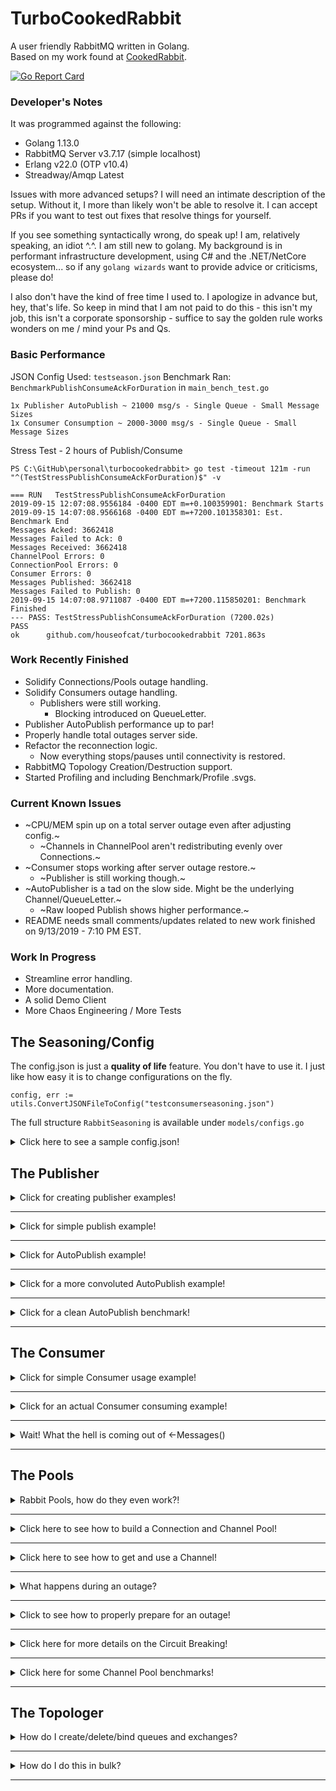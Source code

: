 # TurboCookedRabbit
 A user friendly RabbitMQ written in Golang.  
 Based on my work found at [CookedRabbit](https://github.com/houseofcat/CookedRabbit).

[![Go Report Card](https://goreportcard.com/badge/github.com/houseofcat/turbocookedrabbit)](https://goreportcard.com/report/github.com/houseofcat/turbocookedrabbit)

### Developer's Notes
It was programmed against the following:

 * Golang 1.13.0
 * RabbitMQ Server v3.7.17 (simple localhost)
 * Erlang v22.0 (OTP v10.4)
 * Streadway/Amqp Latest

Issues with more advanced setups? I will need an intimate description of the setup. Without it, I more than likely won't be able to resolve it. I can accept PRs if you want to test out fixes that resolve things for yourself.

If you see something syntactically wrong, do speak up! I am, relatively speaking, an idiot ^.^. I am still new to golang. My background is in performant infrastructure development, using C# and the .NET/NetCore ecosystem... so if any `golang wizards` want to provide advice or criticisms, please do!

I also don't have the kind of free time I used to. I apologize in advance but, hey, that's life. So keep in mind that I am not paid to do this - this isn't my job, this isn't a corporate sponsorship - suffice to say the golden rule works wonders on me / mind your Ps and Qs.

### Basic Performance

JSON Config Used: `testseason.json`
Benchmark Ran: `BenchmarkPublishConsumeAckForDuration` in `main_bench_test.go`

    1x Publisher AutoPublish ~ 21000 msg/s - Single Queue - Small Message Sizes
    1x Consumer Consumption ~ 2000-3000 msg/s - Single Queue - Small Message Sizes

Stress Test - 2 hours of Publish/Consume

	PS C:\GitHub\personal\turbocookedrabbit> go test -timeout 121m -run "^(TestStressPublishConsumeAckForDuration)$" -v

	=== RUN   TestStressPublishConsumeAckForDuration
	2019-09-15 12:07:08.9556184 -0400 EDT m=+0.100359901: Benchmark Starts
	2019-09-15 14:07:08.9566168 -0400 EDT m=+7200.101358301: Est. Benchmark End
	Messages Acked: 3662418
	Messages Failed to Ack: 0
	Messages Received: 3662418
	ChannelPool Errors: 0
	ConnectionPool Errors: 0
	Consumer Errors: 0
	Messages Published: 3662418
	Messages Failed to Publish: 0
	2019-09-15 14:07:08.9711087 -0400 EDT m=+7200.115850201: Benchmark Finished
	--- PASS: TestStressPublishConsumeAckForDuration (7200.02s)
	PASS
	ok      github.com/houseofcat/turbocookedrabbit 7201.863s

### Work Recently Finished
 * Solidify Connections/Pools outage handling.
 * Solidify Consumers outage handling.
   * Publishers were still working.
     * Blocking introduced on QueueLetter.
 * Publisher AutoPublish performance up to par!
 * Properly handle total outages server side.
 * Refactor the reconnection logic.
   * Now everything stops/pauses until connectivity is restored.
 * RabbitMQ Topology Creation/Destruction support.
 * Started Profiling and including Benchmark/Profile .svgs.

### Current Known Issues
 * ~CPU/MEM spin up on a total server outage even after adjusting config.~
   * ~Channels in ChannelPool aren't redistributing evenly over Connections.~
 * ~Consumer stops working after server outage restore.~
   * ~Publisher is still working though.~
 * ~AutoPublisher is a tad on the slow side. Might be the underlying Channel/QueueLetter.~
   * ~Raw looped Publish shows higher performance.~
 * README needs small comments/updates related to new work finished on 9/13/2019 - 7:10 PM EST.

### Work In Progress
 * Streamline error handling.
 * More documentation.
 * A solid Demo Client
 * More Chaos Engineering / More Tests

## The Seasoning/Config

The config.json is just a **quality of life** feature. You don't have to use it. I just like how easy it is to change configurations on the fly.

```golang
config, err := utils.ConvertJSONFileToConfig("testconsumerseasoning.json")
```

The full structure `RabbitSeasoning` is available under `models/configs.go`

<details><summary>Click here to see a sample config.json!</summary>
<p>

```javascript
{
	"PoolConfig": {
		"ChannelPoolConfig": {
			"ErrorBuffer": 10,
			"SleepOnErrorInterval": 1000,
			"MaxChannelCount": 50,
			"MaxAckChannelCount": 50,
			"AckNoWait": false,
			"GlobalQosCount": 5
		},
		"ConnectionPoolConfig": {
			"URI": "amqp://guest:guest@localhost:5672/",
			"ErrorBuffer": 10,
			"SleepOnErrorInterval": 5000,
			"MaxConnectionCount": 10,
			"Heartbeat": 5,
			"ConnectionTimeout": 10,
			"TLSConfig": {
				"EnableTLS": false,
				"PEMCertLocation": "test/catest.pem",
				"LocalCertLocation": "client/cert.ca",
				"CertServerName": "hostname-in-cert"
			}
		}
	},
	"ConsumerConfigs": {
		"TurboCookedRabbitConsumer-Ackable": {
			"QueueName": "ConsumerTestQueue",
			"ConsumerName": "TurboCookedRabbitConsumer-Ackable",
			"AutoAck": false,
			"Exclusive": false,
			"NoWait": false,
			"QosCountOverride": 5,
			"MessageBuffer": 100,
			"ErrorBuffer": 10,
			"SleepOnErrorInterval": 100,
			"SleepOnIdleInterval": 0
		},
		"TurboCookedRabbitConsumer-AutoAck": {
			"QueueName": "ConsumerTestQueue",
			"ConsumerName": "TurboCookedRabbitConsumer-AutoAck",
			"AutoAck": true,
			"Exclusive": false,
			"NoWait": true,
			"QosCountOverride": 5,
			"MessageBuffer": 100,
			"ErrorBuffer": 10,
			"SleepOnErrorInterval": 100,
			"SleepOnIdleInterval": 0
		}
	},
	"PublisherConfig":{
		"SleepOnIdleInterval": 0,
		"SleepOnQueueFullInterval": 100,
		"SleepOnErrorInterval": 1000,
		"LetterBuffer": 1000,
		"MaxOverBuffer": 1000,
		"NotificationBuffer": 1000
	}
}
```

</p>
</details>

## The Publisher

<details><summary>Click for creating publisher examples!</summary>
<p>

Assuming you have a **ChannelPool** already setup. Creating a publisher can be achieved like so:

```golang
publisher, err := publisher.NewPublisher(Seasoning, channelPool, nil)
```

Assuming you have a **ChannelPool** and **ConnectionPool** setup. Creating a publisher can be achieved like so:

```golang
publisher, err := publisher.NewPublisher(Seasoning, channelPool, connectionPool)
```

The errors here indicate I was unable to create a Publisher - probably due to the ChannelPool/ConnectionPool given.

</p>
</details>

---

<details><summary>Click for simple publish example!</summary>
<p>

Once you have a publisher, you can perform a relatively simple publish.

```golang
letter := utils.CreateLetter("", "TestQueueName", nil)
publisher.Publish(letter)
```

This **CreateLetter** method creates a simple HelloWorld message letter with no ExchangeName and a QueueName/RoutingKey of TestQueueName. The body is nil, the helper function creates bytes for "h e l l o   w o r l d".

The concept of a Letter may seem clunky on a single publish. I don't disagree and you still have `streadway/amqp` to rely on. The **letter** idea makes more sense with **AutoPublish**.

</p>
</details>

---

<details><summary>Click for AutoPublish example!</summary>
<p>

Once you have a publisher, you can perform **StartAutoPublish**!

```golang
allowInternalRetry := false
publisher.StartAutoPublish(allowInternalRetry)

ListeningForNotificationsLoop:
for {
    select {
    case notification := <-publisher.Notifications():
        if !notification.Success {
            /* Handle Requeue or a manual Re-Publish */
        }
    default:
        time.Sleep(1 * time.Millisecond)
    }
}
```

This tells the Publisher to start reading an **internal queue**, and process Publishing concurrently.

That could be simple like this...

```golang
publisher.QueueLetter(letter) // How simple is that!
```

...or more complex such as...

```golang
for _, letter := range letters {
    // will queue up to the letter buffer
    // will allow blocking calls upto max over buffer
    // after reaching full LetterBuffer+MaxOverBuffer, it spins a
    //    sleep loop based on the SleepOnErrorInterval for Publishers
    publisher.QueueLetter(letter)
}
```

So you can see why we use these message containers called **letter**. The letter has the **body** and **envelope** inside of it. It has everything you need to publish it. Think of it a small, highly configurable, **unit of work** and **address**.

Notice that you don't have anything to do with channels and connections (even on outage)!

</p>
</details>

---

<details><summary>Click for a more convoluted AutoPublish example!</summary>
<p>

Let's say the above example was too simple for you... ...let's up the over engineering a notch on what you can do with AutoPublish.

```golang

allowInternalRetry := true
publisher.StartAutoPublish(allowInternalRetry) // this will retry based on the Letter.RetryCount passed in.

timer := time.NewTimer(1 * time.Minute) // Stop Listening to notifications after 1 minute.

messageCount = 1000
channelFailureCount := 0
successCount := 0
failureCount := 0

ListeningForNotificationsLoop:
    for {
        select {
        case <-timer.C:
            break ListeningForNotificationsLoop  
        case chanErr := <-channelPool.Errors():
            if chanErr != nil {
                channelFailureCount++ // Count ChannelPool failures.
            }
            break
        case notification := <-publisher.Notifications():
            if notification.Success {
                successCount++
            } else {
                failureCount++
            }

            // I am only expecting to publish 1000 messages
            if successCount+failureCount == messageCount { 
                break ListeningForNotificationsLoop
            }

            break
        default:
            time.Sleep(1 * time.Millisecond)
            break
        }
    }
```

We have finished our work, we **succeeded** or **failed** to publish **1000** messages. So now we want to shutdown everything!

```golang
publisher.StopAutoPublish()
// channelPool.Shutdown() // don't forge cleanup if you have a pointer to your channel pool nearby!
```

</p>
</details>

---

<details><summary>Click for a clean AutoPublish benchmark!</summary>
<p>

Early on the performance was not really there on Publish - some 500 msgs/s. Which is great, but not the numbers found during development. Somewhere along the way I introduced one too many race conditions. Also aggressively throttled configurations don't help either. Any who, I isolated the components and benched just AutoPublish and with a few tweaks - I started seeing raw concurrent/parallel Publishing performance for a single a Publisher!

Ran this benchmark with the following Publisher settings and distributed over 10 queues (i % 10).

```javascript
"PublisherConfig":{
	"SleepOnIdleInterval": 0,
	"SleepOnQueueFullInterval": 1,
	"SleepOnErrorInterval": 1000,
	"LetterBuffer": 10000,
	"MaxOverBuffer": 2000,
	"NotificationBuffer": 1000
}
```

	PS C:\GitHub\personal\turbocookedrabbit> go.exe test -benchmem -run=^$ github.com/houseofcat/turbocookedrabbit/publisher -bench "^(BenchmarkAutoPublishRandomLetters)$" -v
	goos: windows
	goarch: amd64
	pkg: github.com/houseofcat/turbocookedrabbit/publisher
	BenchmarkAutoPublishRandomLetters-8            1        7346832700 ns/op        563734704 B/op   4525448 allocs/op
	--- BENCH: BenchmarkAutoPublishRandomLetters-8
		publisher_bench_test.go:21: 2019-09-15 18:58:57.6932202 -0400 EDT m=+0.107877301: Purging Queues...
		publisher_bench_test.go:37: 2019-09-15 18:58:57.6972462 -0400 EDT m=+0.111903301: Building Letters
		publisher_bench_test.go:42: 2019-09-15 18:58:58.9048792 -0400 EDT m=+1.319536301: Finished Building Letters
		publisher_bench_test.go:43: 2019-09-15 18:58:58.9048792 -0400 EDT m=+1.319536301: Total Size Created: 199.844457 MB
		publisher_bench_test.go:62: 2019-09-15 18:58:58.9058787 -0400 EDT m=+1.320535801: Queueing Letters
		publisher_bench_test.go:67: 2019-09-15 18:59:02.669778 -0400 EDT m=+5.084435101: Finished Queueing letters after 3.7638993s
		publisher_bench_test.go:68: 2019-09-15 18:59:02.669778 -0400 EDT m=+5.084435101: 26568.192194 Msg/s
		publisher_bench_test.go:74: 2019-09-15 18:59:04.6839535 -0400 EDT m=+7.098610601: Purging Queues...
	PASS
	ok      github.com/houseofcat/turbocookedrabbit/publisher       10.092s

Noice!

</p>
</details>

---

## The Consumer

<details><summary>Click for simple Consumer usage example!</summary>
<p>

Consumer provides a simple Get and GetBatch much like the Publisher has a simple Publish.

```golang
autoAck := true
message, err = consumer.Get("ConsumerTestQueue", autoAck)
```

Exit Conditions:

 * On Error: Error Return, Nil Message Return
 * On Not Ok: Nil Error Return, Nil Message Return
 * On OK: Nil Error Return, Message Returned

We also provide a simple Batch version of this call.


```golang
autoAck := false
messages, err = consumer.GetBatch("ConsumerTestQueue", 10, autoAck)
```

Exit Conditions:

 * On Error: Error Return, Nil Messages Return
 * On Not Ok: Nil Error Return, Available Messages Return (0 upto (nth - 1) message)
 * When BatchSize is Reached: Nil Error Return, All Messages Return (n messages)

Since `autoAck=false` is an option so you will want to have some post processing **ack/nack/rejects**.

Here is what that may look like:

```golang
requeueError := true
for _, message := range messages {
    /* Do some processing with message */

    if err != nil {
        message.Nack(requeueError)
    }

    message.Acknowledge()
}
```

</p>
</details>

---

<details><summary>Click for an actual Consumer consuming example!</summary>
<p>

Let's start with the ConsumerConfig, and again, the config is just a **quality of life** feature. You don't have to use it.

Here is a **JSON map/dictionary** wrapped in a **ConsumerConfigs**.

```javascript
"ConsumerConfigs": {
	"TurboCookedRabbitConsumer-Ackable": {
		"QueueName": "ConsumerTestQueue",
		"ConsumerName": "TurboCookedRabbitConsumer-Ackable",
		"AutoAck": false,
		"Exclusive": false,
		"NoWait": false,
		"QosCountOverride": 5,
		"MessageBuffer": 100,
		"ErrorBuffer": 10,
		"SleepOnErrorInterval": 100,
		"SleepOnIdleInterval": 0
	},
	"TurboCookedRabbitConsumer-AutoAck": {
		"QueueName": "ConsumerTestQueue",
		"ConsumerName": "TurboCookedRabbitConsumer-AutoAck",
		"AutoAck": true,
		"Exclusive": false,
		"NoWait": true,
		"QosCountOverride": 5,
		"MessageBuffer": 100,
		"ErrorBuffer": 10,
		"SleepOnErrorInterval": 100,
		"SleepOnIdleInterval": 0
	}
},
```

And finding this object after it was loaded from a JSON file.

```golang
consumerConfig, ok := config.ConsumerConfigs["TurboCookedRabbitConsumer-AutoAck"]
```

Creating the Consumer from Config after creating a ChannelPool.

```golang
consumer, err := consumer.NewConsumerFromConfig(consumerConfig, channelPool)
```

Then start Consumer?

```golang
consumer.StartConsuming()
```

Thats it! Wait where our my messages?! MY QUEUE IS DRAINING!

Oh, right! That's over here, keeping with the ***out of process design***...

```golang
ConsumeMessages:
    for {
        select {
        case message := <-consumer.Messages():

            requeueError := false
            var err error
            /* Do something with the message! */
            if message.IsAckable { // Message might be Ackable - be sure to check!
                if err != nil {
                    message.Nack(requeueError)
                }

                message.Acknowledge()
            }

        default:
            time.Sleep(100 * time.Millisecond) // No messages == optional nap time.
        }
    }
```

</p>
</details>

---

<details><summary>Wait! What the hell is coming out of <-Messages()</summary>
<p>

Great question. I toyed with the idea of returning Letters like Publisher uses (and I may still at some point) but for now you receive a `models.Message`.

***But... why***? Because the payload/data/message body is in there but, more importantly, it contains the means of quickly acking the message! It didn't feel right being merged with a `models.Letter`. I may revert and use the base `amqp.Delivery` which does all this and more... I just didn't want users to have to also pull in `streadway/amqp` to simplify their imports. If you were already using it wouldn't be an issue. This design is still being code reviewed in my head.

One of the complexities of RabbitMQ is that you need to Acknowledge off the same Channel that it was received on. That makes out of process designs like mine prone to two things: hackery and/or memory leaks (passing the channels around everywhere WITH messages).

There are two things I **hate** about RabbitMQ
 * Channels close on error.
 * Messages have to be acknowledge on the same channel.

What I have attempted to do is to make your life blissful by not forcing you to deal with it. The rules are still there, but hopefully, I give you the tools to not stress out about it and to simplify **out of process** acknowledgements.

That being said, there is only so much I can hide in my library, which is why I have exposed .Errors(), so that you can code and log accordingly.

```golang
err := consumer.StartConsuming()
// Handle failure to start.

ctx, cancel := context.WithTimeout(context.Background(), time.Duration(1)*time.Minute) // Timeouts

ConsumeMessages:
for {
    select {
    case <-ctx.Done():
        fmt.Print("\r\nContextTimeout\r\n")
        break ConsumeMessages
    case message := <-consumer.Messages(): // View Messages
        fmt.Printf("Message Received: %s\r\n", string(message.Body))
    case err := <-consumer.Errors(): // View Consumer errors
        /* Handle */
    case err := <-channelPool.Errors(): // View ChannelPool errors
        /* Handle */
    default:
        time.Sleep(100 * time.Millisecond)
        break
    }
}
```

Here you may trigger StopConsuming with this

```golang
consumer.StopConsuming(false)
```

But be mindful there are Channel Buffers internally that may be full and goroutines waiting to add even more.

I have provided some tools that can be used to help with this. You will see them sprinkled periodically through my tests.

```golang
consumer.FlushStop() // could have been called more than once.
consumer.FlushErrors() // errors can quickly build up if you stop listening to them
consumer.FlushMessages() // lets say the ackable messages you have can't be acked and you just need to flush them all out of memory
```

Becareful with FlushMessages(). If you are `autoAck = false` and receiving ackAble messages, this is safe. You will merely **wipe them from your memory** and ***they are still in the original queue***.

Here I demonstrate a very busy ***ConsumerLoop***. Just replace all the counter variables with logging and then an action performed with the message and this could be a production microservice loop.

```golang
ConsumeLoop:
	for {
		select {
		case <-timeOut:
			break ConsumeLoop
		case notice := <-publisher.Notifications():
			if notice.Success {
				fmt.Printf("%s: Published Success - LetterID: %d\r\n", time.Now(), notice.LetterID)
				messagesPublished++
			} else {
				fmt.Printf("%s: Published Failed Error - LetterID: %d\r\n", time.Now(), notice.LetterID)
				messagesFailedToPublish++
			}
		case err := <-ChannelPool.Errors():
			fmt.Printf("%s: ChannelPool Error - %s\r\n", time.Now(), err)
			channelPoolErrors++
		case err := <-ConnectionPool.Errors():
			fmt.Printf("%s: ConnectionPool Error - %s\r\n", time.Now(), err)
			connectionPoolErrors++
		case err := <-consumer.Errors():
			fmt.Printf("%s: Consumer Error - %s\r\n", time.Now(), err)
			consumerErrors++
		case message := <-consumer.Messages():
			messagesReceived++
			fmt.Printf("%s: ConsumedMessage\r\n", time.Now())
			go func(msg *models.Message) {
				err := msg.Acknowledge()
				if err != nil {
					fmt.Printf("%s: AckMessage Error - %s\r\n", time.Now(), err)
					messagesFailedToAck++
				} else {
					fmt.Printf("%s: AckMessaged\r\n", time.Now())
					messagesAcked++
				}
			}(message)
		default:
			time.Sleep(100 * time.Millisecond)
		}
	}
```


</p>
</details>

---

## The Pools

<details><summary>Rabbit Pools, how do they even work?!</summary>
<p>

ChannelPools are built on top of ConnectionPools and unfortunately, there is a bit of complexity here. Suffice to say I recommend (when creating both pools) to think 1:5 ratio. If you have one Connection, I recommend around 5 Channels to be built on top of it.

Ex.) ConnectionCount: 5 => ChannelPool: 25

I allow most of this to be configured now inside the ChannelPoolConfig and ConnectionPoolConfig. I had previously been hard coding some base variables but that's wrong.

```javascript
"PoolConfig": {
	"ChannelPoolConfig": {
		"ErrorBuffer": 10,
		"SleepOnErrorInterval": 1000,
		"MaxChannelCount": 50,
		"MaxAckChannelCount": 50,
		"AckNoWait": false,
		"GlobalQosCount": 5
	},
	"ConnectionPoolConfig": {
		"URI": "amqp://guest:guest@localhost:5672/",
		"ErrorBuffer": 10,
		"SleepOnErrorInterval": 5000,
		"MaxConnectionCount": 10,
		"Heartbeat": 5,
		"ConnectionTimeout": 10,
		"TLSConfig": {
			"EnableTLS": false,
			"PEMCertLocation": "test/catest.pem",
			"LocalCertLocation": "client/cert.ca",
			"CertServerName": "hostname-in-cert"
		}
	}
},
```

Feel free to test out what works for yourself. Suffice to say though, there is a chance for a pause/delay/lag when there are no Channels available. High performance on your system may require fine tuning and benchmarking. The thing is though, you can't just add Connections and Channels evenly. First off Connections, server side are not infinite. You can't keep just adding those.

Every sequential Channel you get from the ChannelPool, was made with a different Connection. They are both backed by a Queue data structure, so this means you can't get the same Connection twice in sequence* (*with the exception of probability and concurrency/parallelism). There is a significant chance for greater throughput/performance by essentially load balancing Connections (which boils down to basically TCP sockets). All this means, layman's terms is that each ChannelPool is built off a Round Robin ConnectionPool (TCP Sockets). The ChannelPool itself adds another distribution of load balancing by ensuring every ChannelPool.GetChannel() is also non-sequential (Queue-structure). It's a double layer of Round Robin.

Why am I sharing any of this? Because the ChannelPool / ConnectionPool can be used 100% independently of everything else. You can implement your own fancy RabbitService using just my ConnectionPool and it won't hurt my feelings. Also - it looks complicated. There is a lot going on under the covers that can be confusing without explaining what I was trying to do. Hell you may even see my mistakes! (Submit PR!)

The following code demonstrates one super important part with ChannelPools: **flag erred Channels**. RabbitMQ server closes Channels on error, meaning this guy is dead. You normally won't know it's dead until the next time you use it - and that can mean messages lost. By flagging the channel as dead properly, on the next GetChannel() call - if we get the channel that was just flagged - we discard it and in place make a new fresh Channel for caller to receive.

```golang
chanHost, err := pub.ChannelPool.GetChannel()
if err != nil {
    pub.sendToNotifications(letter.LetterID, err)
    pub.ChannelPool.ReturnChannel(chanHost)
    continue // can't get a channel
}

pubErr := pub.simplePublish(chanHost.Channel, letter)
if pubErr != nil {
    pub.handleErrorAndFlagChannel(err, chanHost.ChannelID, letter.LetterID)
    pub.ChannelPool.ReturnChannel(chanHost)
    continue // flag channel and try again
}
```

Unfortunately, there are still times when GetChannel() will fail, which is why we still produce errors and I do return those to you.

</p>
</details>

---

<details><summary>Click here to see how to build a Connection and Channel Pool!</summary>
<p>

Um... this is the easy way to do is with the Configs.

```golang
connectionPool, err := pools.NewConnectionPool(Seasoning.PoolConfig, false)
channelPool, err := pools.NewChannelPool(Seasoning.PoolConfig, connectionPool, false)
```

Then you want to Initiate the Pools (this builds your Connections and Channels)

```golang
connectionPool, err := pools.NewConnectionPool(Seasoning.PoolConfig, false)
channelPool, err := pools.NewChannelPool(Seasoning.PoolConfig, connectionPool, false)
connectionPool.Initialize()
channelPool.Initialize()
```

I saw this as rather cumbersome... so I provided some short-cuts. The following instantiates a ConnectionPool internally to the ChannelPool. The only thing you lose here is the ability to share or use the ConnectionPool independently of the ChannelPool.

```golang
connectionPool, err := pools.NewConnectionPool(Seasoning.PoolConfig, false)
channelPool, err := pools.NewChannelPool(Seasoning.PoolConfig, connectionPool, false)
channelPool.Initialize() // auto-initializes the ConnectionPool...
```
But I am still pretty lazy.

```golang
channelPool, err := pools.NewChannelPool(Seasoning.PoolConfig, nil, false)
channelPool.Initialize()
```

</p>
</details>

---

<details><summary>Click here to see how to get and use a Channel!</summary>
<p>

So now you will more than likely want to use your ChannelPool.

```golang
channelHost, err := channelPool.GetChannel()

channelPool.ReturnChannel(chanHost)
```

This ChannelHost is like a wrapper around the AmqpChannel that adds a few features like Errors and ReturnMessages. You also don't have to use my Publisher, Consumer, and Topologer. You can use the ChannelPools yourself if you just like the idea of backing your already existing code behind a ChannelPool/ConnectionPool.

The Publisher/Consumer/Topologer all use code similar to this!

```golang
channelHost, err := channelPool.GetChannel()
channelHost.Channel.Publish(
		exchangeName,
		routingKey,
		mandatory,
		immediate,
		amqp.Publishing{
			ContentType: contentType,
			Body:        body,
		},
    )
channelPool.ReturnChannel(chanHost)
```

I am working on streamlining the ChannelHost integration with ChannelPool. I want to allow communication between the two by flowing Channel errors up to pool/group. It's a bit clunky currently but I am still thinking how best to do such a thing. Ideally all Channel errors (CloseErrors) would be subscribed to and perhaps AutoFlag the channels as dead and I can consolidate my code if that's determine reliable.

</p>
</details>

---

<details><summary>What happens during an outage?</summary>
<p>

Well, if you are using a ChannelPool w/ ConnectionPool, it will handle an outage, full or transient, just fine. The Connections/ConnectionHosts will be either heartbeat recovered or be replaced. The Channels will all have to be replaced during the next **GetChannel()** invocation.

There is one small catch though when using ChannelPools.  

Since dead Channels are replaced during a call of **GetChannel()** and you may have replaced all your ConnectionHosts, you may not fully rebuild all your channels. The reason for that is demand/load. I have done my best to force ChannelHost creation and distribution across the individual ConnectionHosts... but unless you are rapidly getting all ChannelHosts, you may never hit your original MaxChannelCount from your PoolConfig based on your use case scenarios. If you can't generate ChannelHost demand through **GetChannel()** calls, then it won't always rebuild. On the other hand, if your **GetChannel()** call count does increase, so to will your ChannelHost counts.

I intend to tweak things here. I have tested multiple back-to-back outages during tests/benches and it has allowed me to improve the user experience / system experience significantly - but refactoring could have brought about bugs. Like I said, I will keep reviewing my work and checking if there are any tweaks.

</p>
</details>

---

<details><summary>Click to see how to properly prepare for an outage!</summary>
<p>

Observe the following code example:

```golang
channelPool, err := pools.NewChannelPool(Seasoning.PoolConfig, nil, true)

iterations := 0
maxIterationCount := 100000

// Shutdown RabbitMQ server after entering loop, then start it again, to test reconnectivity.
for iterations < maxIterationCount {

	chanHost, err := channelPool.GetChannel()
	if err != nil {
		fmt.Printf("%s: Error - GetChannelHost: %s\r\n", time.Now(), err)
	} else {
		fmt.Printf("%s: GotChannelHost\r\n", time.Now())

		select {
		case <-chanHost.CloseErrors():
			fmt.Printf("%s: Error - ChannelClose: %s\r\n", time.Now(), err)
		default:
			break
		}

		letter := utils.CreateLetter("", "ConsumerTestQueue", nil)
		err := chanHost.Channel.Publish(
			letter.Envelope.Exchange,
			letter.Envelope.RoutingKey,
			letter.Envelope.Mandatory, // publish doesn't appear to work when true
			letter.Envelope.Immediate, // publish doesn't appear to work when true
			amqp.Publishing{
				ContentType: letter.Envelope.ContentType,
				Body:        letter.Body,
			},
		)

		if err != nil {
			fmt.Printf("%s: Error - ChannelPublish: %s\r\n", time.Now(), err)
			channelPool.FlagChannel(chanHost.ChannelID)
			fmt.Printf("%s: ChannelFlaggedForRemoval\r\n", time.Now())
		} else {
			fmt.Printf("%s: ChannelPublishSuccess\r\n", time.Now())
		}
	}
	channelPool.ReturnChannel(chanHost)
	iterations++
	time.Sleep(10 * time.Millisecond)
}

channelPool.Shutdown()
```

This is a very tight publish loop. This will blast thousands of messages per hour.

Simulating a server shutdown: `bin\rabbitmq-service.bat stop`

The entire thing loop will pause at **GetChannel()**. It will hault in **GetChannel()** as I preemptively determine the Channel's parent Connection is already closed. We then go into an infinite (but throttled) loop here. The loop consists of regenerating the Channel/ChannelHost (or even the Connection underneath).

What dictates the iteration time of these loops until success is the following:

```javascript
"ChannelPoolConfig": {
	"ErrorBuffer": 10,
	"SleepOnErrorInterval": 1000,
	"MaxChannelCount": 50,
	"MaxAckChannelCount": 50,
	"AckNoWait": false,
	"GlobalQosCount": 5
},
```
The related settings for outages are here:

 * ErrorBuffer is the buffer for the Error channel. Important to subscribe to the ChannelPool Error channel some where so it doesn't become blocking/full.
 * SleepOnErrorInterval is the built in sleep when an error or closed Channel is found.
   * This is the minimum interval waited when rebuilding the ChannelHosts.

```javascript
"ConnectionPoolConfig": {
	"URI": "amqp://guest:guest@localhost:5672/",
	"ErrorBuffer": 10,
	"SleepOnErrorInterval": 5000,
	"MaxConnectionCount": 10,
	"Heartbeat": 5,
	"ConnectionTimeout": 10,
	"TLSConfig": {
		"EnableTLS": false,
		"PEMCertLocation": "test/catest.pem",
		"LocalCertLocation": "client/cert.ca",
		"CertServerName": "hostname-in-cert"
	}
}
```

The related settings for outages are here:

 * ErrorBuffer is the buffer for the Error channel. Important to subscribe to the ChannelPool Error channel some where so it doesn't become blocking.
 * SleepOnErrorInterval is the built in sleep when an error or closed Connection is found.
   * This is the minimum interval waited when rebuilding the ConnectionHosts.
   * I recommend this value to be higher than the ChannelHost interval.

</p>
</details>

---

<details><summary>Click here for more details on the Circuit Breaking!</summary>
<p>

We will use the above settings in the ChannelPool (**SleepOnErrorInterval = 1000**) and ConnectionPool (**SleepOnErrorInterval = 5000**) here is what will happen to the above code when publishing.

 1. RabbitMQ Server outage occurs.
 2. Everything pauses in place, creating infinite loops on **GetChannel()** (which calls **GetConnection()**).  
    * This can be a bit dangerous itself if you have thousands of goroutines calling **GetChannel()** so plan accordingly.
	* Some errors can occur in Consumers/Publishers/ChannelPools/ConnectionPools for in transit at the time of outage.
 3. RabbitMQ Server connectivity is restored.
 4. The loop iterations start finding connectivity, they build a connection.
	* The minimum wait time is 5 seconds for the ConnectionHost.
	* You will also start seeing very slow publishing.
 5. This same loop is building a ChannelHost.
    * The minimum wait time after ChannelHost was built is 1 second.
 6. The total time waited should be about 6 seconds.
 7. The next **GetChannel()** is called.
	* Because we use Round Robin connections, the next Connection in the pool is called.
	* We wait a minimum of time of 5 seconds for recreating the ConnectionHost, then 1 second again for the ChannelHost.
 8. This behavior continues until all Connections have been successfully restored.
 9. After ConnectionHosts, restoring the remaining ChannelHosts.
    * The minimum wait time is now 1 second, no longer the combined total of 6 seconds.
	* Slightly faster publshing can be observed.
 10. Once all Channels have been restored, the time wait between publishes is found in the publishing loop: **10 ms**.
    * The connectivity has been fully regenerated at this point.
	* Full speed publishing can now be observed.

So you make recognize this as a funky CircuitBreaker pattern.

Circuit Breaker Behaviors 

 * We don't spin up memory, we don't spin up CPU.
 * We don't spam connection requests to our RabbitMQ server.
 * Once connectivity is restored, we don't flood the RabbitMQ server.
   * This is slow-open.
   * The duration of this time becomes (time(connectionSleep + channelSleep)) * n) where ***n*** is the number of unopened Connections.
 * As connectivity is restored in Connections, we still see throttling behavior.
   * This is medium-open.
   * The duration of this time becomes (time(channelSleep) * n) where ***n*** is the number of still unopened Channel.
 * Once connectivity is fully open, publish rate should return to normal (pre-outage speed).
 * At any time, you can revert back to medium-open, slow-open, fully paused.
   * The loops never stop so you never have to worry about connectivity or reconnectivity.

All of this behavior depends on the healthy config settings that you determine upfront though - so this is all up to you!

Just remember Channels get closed or get killed all the time, you don't want this wait time too high. Connections rarely fully die, so you want this delay reasonably longer.

</p>
</details>

---

<details><summary>Click here for some Channel Pool benchmarks!</summary>
<p>

This is a raw AMQP publish test.  We create an AMQP connection, create an AMQP channel, and execute an AMQP publish looped.
MessageCount: 100,000
MessageSize: 2500 (2.5KB)

	PS C:\GitHub\personal\turbocookedrabbit> go.exe test -timeout 30s github.com/houseofcat/turbocookedrabbit/pools -run "^(TestCreateSingleChannelAndPublish)$" -v
	=== RUN   TestCreateSingleChannelAndPublish
	--- PASS: TestCreateSingleChannelAndPublish (4.57s)
		pools_test.go:51: 2019-09-15 14:48:11.615081 -0400 EDT m=+0.085770701: Benchmark Starts
		pools_test.go:95: 2019-09-15 14:48:16.1879969 -0400 EDT m=+4.658686601: Benchmark End
		pools_test.go:96: 2019-09-15 14:48:16.1879969 -0400 EDT m=+4.658686601: Time Elapsed 4.5729159s
		pools_test.go:97: 2019-09-15 14:48:16.1879969 -0400 EDT m=+4.658686601: Publish Errors 0
		pools_test.go:98: 2019-09-15 14:48:16.1879969 -0400 EDT m=+4.658686601: Publish Actual 100000
		pools_test.go:99: 2019-09-15 14:48:16.1879969 -0400 EDT m=+4.658686601: Msgs/s 21867.885215
		pools_test.go:100: 2019-09-15 14:48:16.1879969 -0400 EDT m=+4.658686601: MB/s 54.669713
	PASS
	ok      github.com/houseofcat/turbocookedrabbit/pools   6.188s

Apples to Apples comparison using a ChannelPool. As you can see - the numbers went up - but should have been relatively the same. There is some variability with these tests. The important thing to note is that there isn't a significant reduction in performance. You shouldn't see more or less performance - that is the target!

	PS C:\GitHub\personal\turbocookedrabbit> go.exe test -timeout 30s github.com/houseofcat/turbocookedrabbit/pools -run "^(TestGetSingleChannelFromPoolAndPublish)" -v
	=== RUN   TestGetSingleChannelFromPoolAndPublish
	--- PASS: TestGetSingleChannelFromPoolAndPublish (4.30s)
		pools_test.go:106: 2019-09-15 14:50:01.2111296 -0400 EDT m=+0.104896201: Benchmark Starts
		pools_test.go:146: 2019-09-15 14:50:05.5139474 -0400 EDT m=+4.407714001: Benchmark End
		pools_test.go:147: 2019-09-15 14:50:05.5140242 -0400 EDT m=+4.407790801: Time Elapsed 4.3028178s
		pools_test.go:148: 2019-09-15 14:50:05.5140242 -0400 EDT m=+4.407790801: Publish Errors 0
		pools_test.go:149: 2019-09-15 14:50:05.5140242 -0400 EDT m=+4.407790801: Publish Actual 100000
		pools_test.go:150: 2019-09-15 14:50:05.5140623 -0400 EDT m=+4.407828901: Msgs/s 23240.584345
		pools_test.go:151: 2019-09-15 14:50:05.5140623 -0400 EDT m=+4.407828901: MB/s 58.101461
	PASS
	ok      github.com/houseofcat/turbocookedrabbit/pools   4.507s

Apples to Apple-Orange-Hybrid comparison. Exact same premise, but different ChannelHost per Publish allowing us to publish concurrently. I was just showing off at this point.

	PS C:\GitHub\personal\turbocookedrabbit> go test -timeout 10s github.com/houseofcat/turbocookedrabbit/pools -run "^(TestGetMultiChannelFromPoolAndPublish)" -v
	=== RUN   TestGetMultiChannelFromPoolAndPublish
	--- PASS: TestGetMultiChannelFromPoolAndPublish (4.95s)
		pools_test.go:157: 2019-09-15 14:53:41.2687154 -0400 EDT m=+0.091933501: Benchmark Starts
		pools_test.go:204: 2019-09-15 14:53:46.2171263 -0400 EDT m=+5.040344401: Benchmark End
		pools_test.go:205: 2019-09-15 14:53:46.2171263 -0400 EDT m=+5.040344401: Time Elapsed 2.9471258s
		pools_test.go:206: 2019-09-15 14:53:46.2171263 -0400 EDT m=+5.040344401: ChannelPool Errors 0
		pools_test.go:207: 2019-09-15 14:53:46.2171263 -0400 EDT m=+5.040344401: Publish Errors 0
		pools_test.go:208: 2019-09-15 14:53:46.2171263 -0400 EDT m=+5.040344401: Publish Actual 100000
		pools_test.go:209: 2019-09-15 14:53:46.2171263 -0400 EDT m=+5.040344401: Msgs/s 33931.364586
		pools_test.go:210: 2019-09-15 14:53:46.2171263 -0400 EDT m=+5.040344401: MB/s 84.828411
	PASS
	ok      github.com/houseofcat/turbocookedrabbit/pools   5.143s

</p>
</details>

---

## The Topologer

<details><summary>How do I create/delete/bind queues and exchanges?</summary>
<p>

Coming from plain `streadway/amqp` there isn't too much to it. Call the right method with the right parameters.

I have however integrated those relatively painless methods now with a ChannelPool and added a `TopologyConfig` for a JSON style of batch topology creation/binding. The real advantages here is that I allow things in bulk and allow you to build topology from a **topology.json** file.

Creating an Exchange with a `models.Exchange`

```golang
err := top.CreateExchangeFromConfig(exchange) // models.Exchange
if err != nil {
    return err
}
```

Or if you prefer it more manual:

```golang
exchangeName := "FancyName"
exchangeType := "fanout"
passiveDeclare, durable, autoDelete, internal, noWait := false, false, false, false, false

err := top.CreateExchange(exchangeName, exchangeType, passiveDeclare, durable, autoDelete, internal, noWait, nil)
if err != nil {
    return err
}
```

Creating an Queue with a `models.Queue`

```golang
err := top.CreateQueueFromConfigeateQueue(queue) // models.Queue
if err != nil {
    return err
}
```

Or, again, if you prefer it more manual:

```golang
queueName := "FancyQueueName"
passiveDeclare, durable, autoDelete, exclusive, noWait := false, false, false, false, false

err := top.CreateQueue(queueName, passiveDeclare, durable, autoDelete, exclusive, noWait, nil)
if err != nil {
    return err
}
```

</p>
</details>

---

<details><summary>How do I do this in bulk?</summary>
<p>

Here I demonstrate the Topology as JSON (full sample is checked in as `testtopology.json`)

```javascript
{
	"Exchanges": [
		{
			"Name": "MyTestExchangeRoot",
			"Type": "direct",
			"PassiveDeclare": true,
			"Durable": true,
			"AutoDelete": false,
			"InternalOnly": false,
			"NoWait": true
		}
	],
	"Queues": [
		{
			"Name": "QueueAttachedToRoot",
			"PassiveDeclare": true,
			"Durable": true,
			"AutoDelete": false,
			"Exclusive": false,
			"NoWait": true
		}
	],
	"QueueBindings": [
		{
			"QueueName": "QueueAttachedToRoot",
			"ExchangeName": "MyTestExchangeRoot",
			"RoutingKey": "RoutingKeyRoot",
			"NoWait": true
		}
	],
	"ExchangeBindings":[
		{
			"ExchangeName": "MyTestExchange.Child01",
			"ParentExchangeName": "MyTestExchangeRoot",
			"RoutingKey": "ExchangeKey1",
			"NoWait": true
		}
	]
}
```

I have provided a helper method for turning it into a TopologyConfig.

```golang
topologyConfig, err := utils.ConvertJSONFileToTopologyConfig("testtopology.json")
```

Creating a simple and shareable ChannelPool.

```golang
channelPool, err := pools.NewChannelPool(Seasoning.PoolConfig, nil, false)
```

Using the ChannelPool to create our Topologer.

```golang
topologer := topology.NewTopologer(channelPool)
```

Assuming you have a blank slate RabbitMQ server, this shouldn't error out as long as you can connect to it.

```golang
ignoreErrors := false
err = topologer.BuildToplogy(topologyConfig, ignoreErrors)
```

Fin.

That's it really. In the future I will have more features. Just know that I think you can export your current Server configuration from the Server itself.

</p>
</details>

---
